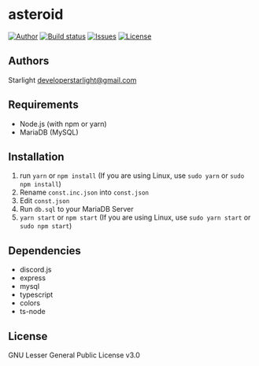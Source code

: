 # asteroid
[![Author](https://img.shields.io/badge/author-5tarlight-orange.svg)](http://5tarlight.kro.kr)
[![Build status](https://ci.appveyor.com/api/projects/status/i4vehpafbxc4miha?svg=true)](https://ci.appveyor.com/project/5tarlight/asteroid)
[![Issues](https://img.shields.io/github/issues/5tarlight/asteroid.svg)](http://github.com/5taright/asteroid/issues)
[![License](https://img.shields.io/github/license/5tarlight/asteroid.svg)](http://github.com/5tarlight/asteroid/license)
## Authors
Starlight <developerstarlight@gmail.com>

## Requirements
- Node.js (with npm or yarn)
- MariaDB (MySQL)

## Installation
1. run `yarn` or `npm install` (If you are using Linux, use `sudo yarn` or `sudo npm install`)
2. Rename `const.inc.json` into `const.json`
3. Edit `const.json`
4. Run `db.sql` to your MariaDB Server
5. `yarn start` or `npm start` (If you are using Linux, use `sudo yarn start` or `sudo npm start`)

## Dependencies
  - discord.js
  - express
  - mysql
  - typescript
  - colors
  - ts-node

## License
GNU Lesser General Public License v3.0
